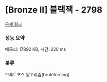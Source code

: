 # [Bronze II] 블랙잭 - 2798 

[문제 링크](https://www.acmicpc.net/problem/2798) 

### 성능 요약

메모리: 17892 KB, 시간: 220 ms

### 분류

브루트포스 알고리즘(bruteforcing)

